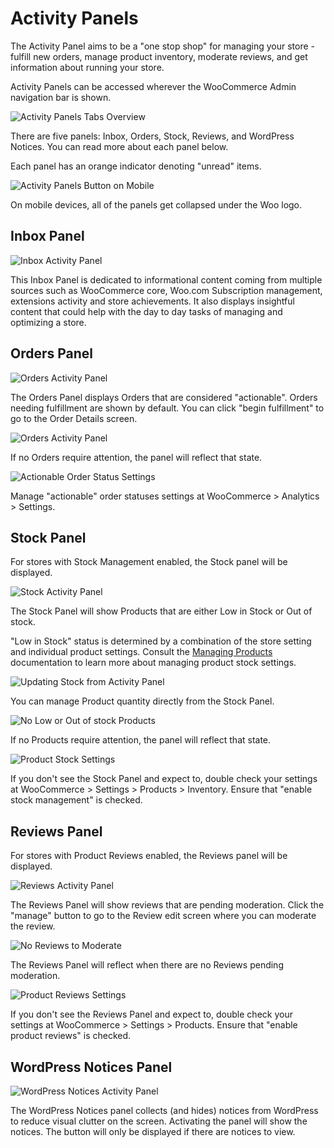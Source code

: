 # Activity Panels

The Activity Panel aims to be a "one stop shop" for managing your store - fulfill new orders, manage product inventory, moderate reviews, and get information about running your store.

Activity Panels can be accessed wherever the WooCommerce Admin navigation bar is shown.

![Activity Panels Tabs Overview](images/activity-panels-tabs.png)

There are five panels: Inbox, Orders, Stock, Reviews, and WordPress Notices. You can read more about each panel below.

Each panel has an orange indicator denoting "unread" items.

![Activity Panels Button on Mobile](images/activity-panels-mobile-view.png)

On mobile devices, all of the panels get collapsed under the Woo logo.

## Inbox Panel

![Inbox Activity Panel](images/activity-panels-inbox.png)

This Inbox Panel is dedicated to informational content coming from multiple sources such as WooCommerce core, Woo.com Subscription management, extensions activity and store achievements. It also displays insightful content that could help with the day to day tasks of managing and optimizing a store.

## Orders Panel

![Orders Activity Panel](images/activity-panels-orders.png)

The Orders Panel displays Orders that are considered "actionable". Orders needing fulfillment are shown by default. You can click "begin fulfillment" to go to the Order Details screen.

![Orders Activity Panel](images/activity-panels-orders-empty.png)

If no Orders require attention, the panel will reflect that state.

![Actionable Order Status Settings](images/activity-panels-orders-settings.png)

Manage "actionable" order statuses settings at WooCommerce > Analytics > Settings.

## Stock Panel

For stores with Stock Management enabled, the Stock panel will be displayed.

![Stock Activity Panel](images/activity-panels-stock.png)

The Stock Panel will show Products that are either Low in Stock or Out of stock.

"Low in Stock" status is determined by a combination of the store setting and individual product settings. Consult the [Managing Products](woocommerce.com/document/managing-products/#inventory-tab) documentation to learn more about managing product stock settings.
 
![Updating Stock from Activity Panel](images/activity-panels-stock-update.png)

You can manage Product quantity directly from the Stock Panel.

![No Low or Out of stock Products](images/activity-panels-stock-empty.png)

If no Products require attention, the panel will reflect that state.

![Product Stock Settings](images/activity-panels-stock-settings.png)

If you don't see the Stock Panel and expect to, double check your settings at WooCommerce > Settings > Products > Inventory. Ensure that "enable stock management" is checked.

## Reviews Panel

For stores with Product Reviews enabled, the Reviews panel will be displayed.

![Reviews Activity Panel](images/activity-panels-reviews.png)

The Reviews Panel will show reviews that are pending moderation. Click the "manage" button to go to the Review edit screen where you can moderate the review.

![No Reviews to Moderate](images/activity-panels-reviews-empty.png)

The Reviews Panel will reflect when there are no Reviews pending moderation.

![Product Reviews Settings](images/activity-panels-reviews-settings.png)

If you don't see the Reviews Panel and expect to, double check your settings at WooCommerce > Settings > Products. Ensure that "enable product reviews" is checked.

## WordPress Notices Panel

![WordPress Notices Activity Panel](images/activity-panels-wp-notices.png)

The WordPress Notices panel collects (and hides) notices from WordPress to reduce visual clutter on the screen. Activating the panel will show the notices. The button will only be displayed if there are notices to view.
